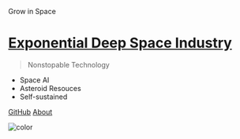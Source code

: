 <!-- _coverpage.md -->

Grow in Space

# [Exponential Deep Space Industry](#welcome-to-the-eds)

> Nonstopable Technology

* Space AI
* Asteroid Resouces
* Self-sustained

[GitHub](https://github.com/ExponentialDeepSpace)
[About](#welcome-to-the-eds)


<!-- background image -->

<!-- background color -->

![color](#0A0908)
